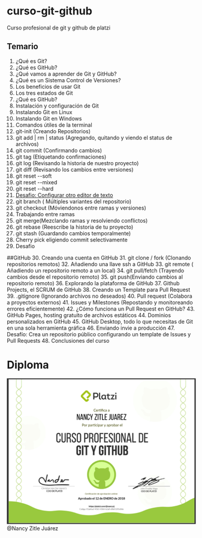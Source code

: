 # curso-git-github
Curso profesional de git y github de platzi  
## Temario

1. ¿Qué es Git?
2. ¿Qué es GitHub?
3. ¿Qué vamos a aprender de Git y GitHub?
4. ¿Qué es un Sistema Control de Versiones?
5. Los beneficios de usar Git
6. Los tres estados de Git
7. ¿Qué es GitHub?
8. Instalación y configuración de Git
9. Instalando Git en Linux
10. Instalando Git en Windows
11. Comandos útiles de la terminal
12. git-init (Creando Repositorios)
13. git add | rm | status (Agregando, quitando y viendo el status de archivos) 
14. git commit (Confirmando cambios)
15. git tag (Etiquetando confirmaciones) 
16. git log (Revisando la historia de nuestro proyecto)
17. git diff (Revisando los cambios entre versiones)
18. git reset --soft
19. git reset --mixed
20. git reset --hard
21. [Desafio: Configurar otro editor de texto](https://platzi.com/git-github/tutoriales/configurar-tu-editor-en-git/)
22. git branch ( Múltiples variantes del repositorio)
23. git checkout (Móviendonos entre ramas y versiones)
24. Trabajando entre ramas
25. git merge(Mezclando ramas y resolviendo conflictos)
26. git rebase (Reescribe la historia de tu proyecto)
27. git stash (Guardando cambios temporalmente)
28. Cherry pick eligiendo commit selectivamente
29. Desafio

##GitHub
30. Creando una cuenta en GitHub
31. git clone / fork (Clonando repositorios remotos)
32. Añadiendo una llave ssh a GitHub
33. git remote ( Añadiendo un repositorio remoto a un local)
34. git pull/fetch (Trayendo cambios desde el repositorio remoto)
35. git push(Enviando cambios al repositorio remoto)
36. Explorando la plataforma de GitHub
37. Github Projects, el SCRUM de GitHub
38. Creando un Template para Pull Request
39. .gitignore (Ignorando archivos no deseados)
40. Pull request (Colabora a proyectos externos)
41. Issues y Milestones (Repostando y monitoreando errores eficientemente)
42. ¿Cómo funciona un Pull Request en GitHub?
43. GitHub Pages, hosting gratuito de archivos estáticos
44. Dominios personalizados en GitHub
45. GitHub Desktop, todo lo que necesitas de Git en una sola herramienta gráfica
46. Enviando invie a producción 
47. Desafío: Crea un repositorio público configurando un template de Issues y Pull Requests
48. Conclusiones del curso

# Diploma 
![Diploma](./img/diploma.png)
@Nancy Zitle Juárez 
       